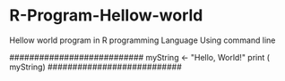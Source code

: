 # R-Program-Hellow-world
Hellow world program in R programming Language
Using command line

###########################
myString <- "Hello, World!"
print ( myString)
###########################
